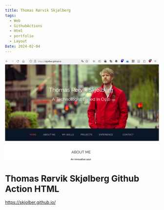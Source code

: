 ```yaml
---
title: Thomas Rørvik Skjølberg
tags:
  - Web
  - GithubActions
  - Html
  - portfolio
  - Layout
Date: 2024-02-04
---
```


![](../_asset/2024-02-04_Website_GithubActionTemplate_image_1.png)
# Thomas Rørvik Skjølberg Github Action HTML 

https://skjolber.github.io/